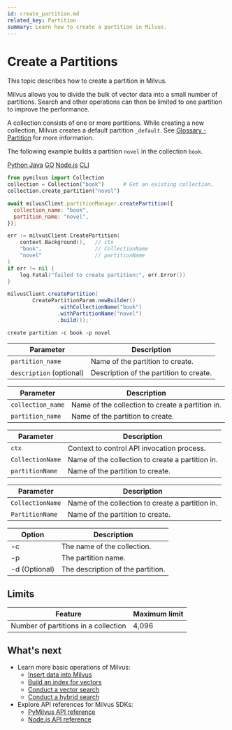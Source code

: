 ```yaml
---
id: create_partition.md
related_key: Partition
summary: Learn how to create a partition in Milvus.
---
```


# Create a Partitions

This topic describes how to create a partition in Milvus.

Milvus allows you to divide the bulk of vector data into a small number of partitions. Search and other operations can then be limited to one partition to improve the performance.

A collection consists of one or more partitions. While creating a new collection, Milvus creates a default partition `_default`. See [Glossary - Partition](glossary.md#Partition) for more information.

The following example builds a partition `novel` in the collection `book`.


<div class="multipleCode">
  <a href="?python">Python </a>
  <a href="?java">Java</a>
  <a href="?go">GO</a>
  <a href="?javascript">Node.js</a>
  <a href="?shell">CLI</a>
</div>


```python
from pymilvus import Collection
collection = Collection("book")      # Get an existing collection.
collection.create_partition("novel")
```

```javascript
await milvusClient.partitionManager.createPartition({
  collection_name: "book",
  partition_name: "novel",
});
```

```go
err := milvusClient.CreatePartition(
    context.Background(),   // ctx
    "book",                 // CollectionName
    "novel"                 // partitionName
)
if err != nil {
    log.Fatal("failed to create partition:", err.Error())
}
```

```java
milvusClient.createPartition(
        CreatePartitionParam.newBuilder()
                .withCollectionName("book")
                .withPartitionName("novel")
                .build());
```

```shell
create partition -c book -p novel
```


<table class="language-python">
	<thead>
	<tr>
		<th>Parameter</th>
		<th>Description</th>
	</tr>
	</thead>
	<tbody>
	<tr>
		<td><code>partition_name</code></td>
		<td>Name of the partition to create.</td>
	</tr>
  <tr>
		<td><code>description</code> (optional)</td>
		<td>Description of the partition to create.</td>
	</tr>
	</tbody>
</table>


<table class="language-javascript">
	<thead>
    <tr>
      <th>Parameter</th>
      <th>Description</th>
    </tr>
	</thead>
	<tbody>
    <tr>
      <td><code>collection_name</code></td>
      <td>Name of the collection to create a partition in.</td>
    </tr>
    <tr>
      <td><code>partition_name</code></td>
      <td>Name of the partition to create.</td>
    </tr>
	</tbody>
</table>

<table class="language-go">
	<thead>
    <tr>
        <th>Parameter</th>
        <th>Description</th>
    </tr>
	</thead>
	<tbody>
    <tr>
        <td><code>ctx</code></td>
        <td>Context to control API invocation process.</td>
    </tr>
    <tr>
        <td><code>CollectionName</code></td>
        <td>Name of the collection to create a partition in.</td>
    </tr>
    <tr>
        <td><code>partitionName</code></td>
        <td>Name of the partition to create.</td>
    </tr>
  </tbody>
</table>

<table class="language-java">
	<thead>
    <tr>
        <th>Parameter</th>
        <th>Description</th>
    </tr>
	</thead>
	<tbody>
    <tr>
        <td><code>CollectionName</code></td>
        <td>Name of the collection to create a partition in.</td>
    </tr>
    <tr>
        <td><code>PartitionName</code></td>
        <td>Name of the partition to create.</td>
    </tr>
  </tbody>
</table>

<table class="language-shell">
    <thead>
        <tr>
            <th>Option</th>
            <th>Description</th>
        </tr>
    </thead>
    <tbody>
        <tr>
            <td>-c</td>
            <td>The name of the collection.</td>
        </tr>
        <tr>
            <td>-p</td>
            <td>The partition name.</td>
        </tr>
        <tr>
            <td>-d (Optional)</td>
            <td>The description of the partition.</td>
        </tr>
    </tbody>
</table>

## Limits
|Feature |Maximum limit|
|---|---|
|Number of partitions in a collection|4,096|

## What's next

- Learn more basic operations of Milvus:
  - [Insert data into Milvus](insert_data.md)
  - [Build an index for vectors](build_index.md)
  - [Conduct a vector search](search.md)
  - [Conduct a hybrid search](hybridsearch.md)
- Explore API references for Milvus SDKs:
  - [PyMilvus API reference](/api-reference/pymilvus/v2.0.0/tutorial.html)
  - [Node.js API reference](/api-reference/node/v2.0.0/tutorial.html)

